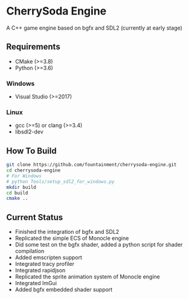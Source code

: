 # CherrySoda Engine

A C++ game engine based on bgfx and SDL2 (currently at early stage)

## Requirements

- CMake (>=3.8)
- Python (>=3.6)

### Windows
- Visual Studio (>=2017)

### Linux
- gcc (>=5) or clang (>=3.4)
- libsdl2-dev

## How To Build

```sh
git clone https://github.com/fountainment/cherrysoda-engine.git
cd cherrysoda-engine
# For Windows
# python Tools/setup_sdl2_for_windows.py
mkdir build
cd build
cmake ..
```

## Current Status

- Finished the integration of bgfx and SDL2
- Replicated the simple ECS of Monocle engine
- Did some test on the bgfx shader, added a python script for shader compilation
- Added emscripten support
- Integrated tracy profiler
- Integrated rapidjson
- Replicated the sprite animation system of Monocle engine
- Integrated ImGui
- Added bgfx embedded shader support
